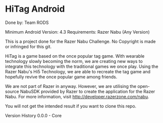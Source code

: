 # HiTag Android

Done by: Team RODS

Minimum Android Version: 4.3
Requirements: Razer Nabu (Any Version)

This is a project done for the Razer Nabu Challenge. No Copyright is made or infringed for this git.

HiTag is a game based on the once popular tag game. With wearable technology slowly becoming the norm, we are creating new ways
to integrate this technology with the traditional games we once play. Using the Razer Nabu's Hi5 Technology, we are able to
recreate the tag game and hopefully revive the once popular game among friends.

We are not part of Razer in anyway. However, we are utilising the open-source NabuSDK provided by Razer to create the application for the Razer Nabu.
For more information, visit http://developer.razerzone.com/nabu.

You will not get the intended result if you want to clone this repo.

Version History
0.0.0 - Core
